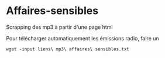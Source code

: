 # Affaires-sensibles
Scrapping des mp3 à partir d'une page html

Pour télécharger automatiquement les émissions radio, faire un 
```shell
wget -input liens\ mp3\ affaires\ sensibles.txt
```

